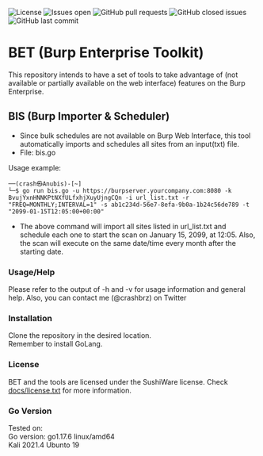 ![License](https://img.shields.io/badge/license-sushiware-red)
![Issues open](https://img.shields.io/github/issues/crashbrz/BET)
![GitHub pull requests](https://img.shields.io/github/issues-pr-raw/crashbrz/BET)
![GitHub closed issues](https://img.shields.io/github/issues-closed-raw/crashbrz/BET)
![GitHub last commit](https://img.shields.io/github/last-commit/crashbrz/BET)

# BET (Burp Enterprise Toolkit)
This repository intends to have a set of tools to take advantage of (not available or partially available on the web interface) features on the Burp Enterprise.

## BIS (Burp Importer & Scheduler) ##
- Since bulk schedules are not available on Burp Web Interface, this tool automatically imports and schedules all sites from an input(txt) file.
- File: bis.go

Usage example:
```
──(crash㉿Anubis)-[~]
└─$ go run bis.go -u https://burpserver.yourcompany.com:8080 -k BvujYxnHNNKPtNXfULfxhjXuyUjngCQn -i url_list.txt -r "FREQ=MONTHLY;INTERVAL=1" -s ab1c234d-56e7-8efa-9b0a-1b24c56de789 -t "2099-01-15T12:05:00+00:00"

 ```
- The above command will import all sites listed in url_list.txt and schedule each one to start the scan on January 15, 2099, at 12:05. Also, the scan will execute on the same date/time every month after the starting date.

### Usage/Help ###
Please refer to the output of -h and -v for usage information and general help. Also, you can contact me (@crashbrz) on Twitter<br>

### Installation ###
Clone the repository in the desired location.<br>
Remember to install GoLang.<br>

### License ###
BET and the tools are licensed under the SushiWare license. Check [docs/license.txt](docs/license.txt) for more information.
 
### Go Version ###
Tested on:<br>
Go version: go1.17.6 linux/amd64<br>
Kali 2021.4
Ubunto 19
